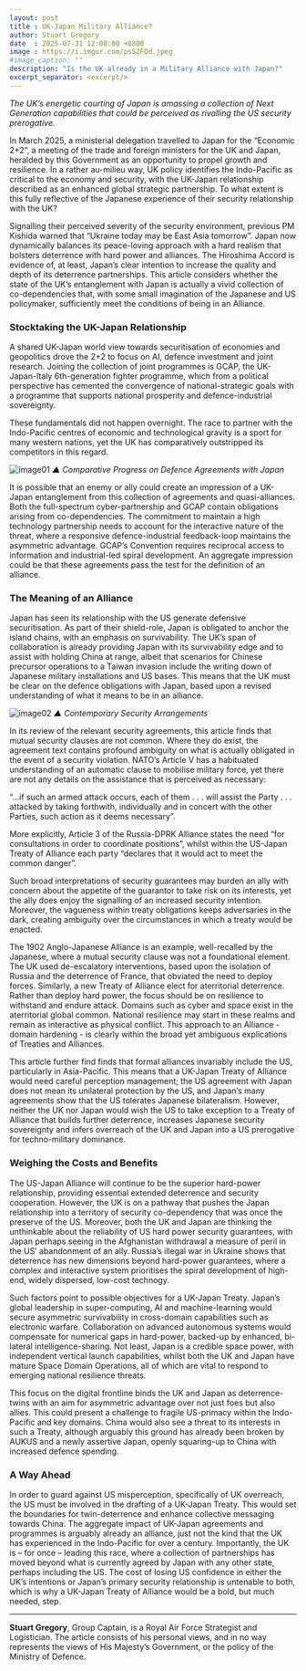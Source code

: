 ```yaml
---
layout: post
title : UK-Japan Military Alliance?
author: Stuart Gregory
date  : 2025-07-31 12:00:00 +0800
image : https://i.imgur.com/psS2FQd.jpeg
#image_caption: ""
description: "Is the UK already in a Military Alliance with Japan?"
excerpt_separator: <excerpt/>
---
```


_The UK’s energetic courting of Japan is amassing a collection of Next Generation capabilities that could be perceived as rivalling the US security prerogative._

<excerpt/>

In March 2025, a ministerial delegation travelled to Japan for the “Economic 2+2”, a meeting of the trade and foreign ministers for the UK and Japan, heralded by this Government as an opportunity to propel growth and resilience. In a rather au-milieu way, UK policy identifies the Indo-Pacific as critical to the economy and security, with the UK-Japan relationship described as an enhanced global strategic partnership. To what extent is this fully reflective of the Japanese experience of their security relationship with the UK?

Signalling their perceived severity of the security environment, previous PM Kishida warned that “Ukraine today may be East Asia tomorrow”. Japan now dynamically balances its peace-loving approach with a hard realism that bolsters deterrence with hard power and alliances. The Hiroshima Accord is evidence of, at least, Japan’s clear intention to increase the quality and depth of its deterrence partnerships. This article considers whether the state of the UK’s entanglement with Japan is actually a vivid collection of co-dependencies that, with some small imagination of the Japanese and US policymaker, sufficiently meet the conditions of being in an Alliance.


### Stocktaking the UK-Japan Relationship

A shared UK-Japan world view towards securitisation of economies and geopolitics drove the 2+2 to focus on AI, defence investment and joint research. Joining the collection of joint programmes is GCAP, the UK-Japan-Italy 6th-generation fighter programme, which from a political perspective has cemented the convergence of national-strategic goals with a programme that supports national prosperity and defence-industrial sovereignty.

These fundamentals did not happen overnight. The race to partner with the Indo-Pacific centres of economic and technological gravity is a sport for many western nations, yet the UK has comparatively outstripped its competitors in this regard.

![image01](https://i.imgur.com/8D4U4L5.png)
_▲ Comparative Progress on Defence Agreements with Japan_

It is possible that an enemy or ally could create an impression of a UK-Japan entanglement from this collection of agreements and quasi-alliances. Both the full-spectrum cyber-partnership and GCAP contain obligations arising from co-dependencies. The commitment to maintain a high technology partnership needs to account for the interactive nature of the threat, where a responsive defence-industrial feedback-loop maintains the asymmetric advantage. GCAP’s Convention requires reciprocal access to information and industrial-led spiral development. An aggregate impression could be that these agreements pass the test for the definition of an alliance.


### The Meaning of an Alliance

Japan has seen its relationship with the US generate defensive securitisation. As part of their shield-role, Japan is obligated to anchor the island chains, with an emphasis on survivability. The UK’s span of collaboration is already providing Japan with its survivability edge and to assist with holding China at range, albeit that scenarios for Chinese precursor operations to a Taiwan invasion include the writing down of Japanese military installations and US bases. This means that the UK must be clear on the defence obligations with Japan, based upon a revised understanding of what it means to be in an alliance.

![image02](https://i.imgur.com/DhwSFWt.png)
_▲ Contemporary Security Arrangements_

In its review of the relevant security agreements, this article finds that mutual security clauses are not common. Where they do exist, the agreement text contains profound ambiguity on what is actually obligated in the event of a security violation. NATO’s Article V has a habituated understanding of an automatic clause to mobilise military force, yet there are not any details on the assistance that is perceived as necessary:

“…if such an armed attack occurs, each of them . . . will assist the Party . . . attacked by taking forthwith, individually and in concert with the other Parties, such action as it deems necessary”.

More explicitly, Article 3 of the Russia-DPRK Alliance states the need “for consultations in order to coordinate positions”, whilst within the US-Japan Treaty of Alliance each party “declares that it would act to meet the common danger”.

Such broad interpretations of security guarantees may burden an ally with concern about the appetite of the guarantor to take risk on its interests, yet the ally does enjoy the signalling of an increased security intention. Moreover, the vagueness within treaty obligations keeps adversaries in the dark, creating ambiguity over the circumstances in which a treaty would be enacted.

The 1902 Anglo-Japanese Alliance is an example, well-recalled by the Japanese, where a mutual security clause was not a foundational element. The UK used de-escalatory interventions, based upon the isolation of Russia and the deterrence of France, that obviated the need to deploy forces. Similarly, a new Treaty of Alliance elect for aterritorial deterrence. Rather than deploy hard power, the focus should be on resilience to withstand and endure attack. Domains such as cyber and space exist in the aterritorial global common. National resilience may start in these realms and remain as interactive as physical conflict. This approach to an Alliance - domain hardening - is clearly within the broad yet ambiguous explications of Treaties and Alliances.

This article further find finds that formal alliances invariably include the US, particularly in Asia-Pacific. This means that a UK-Japan Treaty of Alliance would need careful perception management; the US agreement with Japan does not mean its unilateral protection by the US, and Japan’s many agreements show that the US tolerates Japanese bilateralism. However, neither the UK nor Japan would wish the US to take exception to a Treaty of Alliance that builds further deterrence, increases Japanese security sovereignty and infers overreach of the UK and Japan into a US prerogative for techno-military dominance.


### Weighing the Costs and Benefits

The US-Japan Alliance will continue to be the superior hard-power relationship, providing essential extended deterrence and security cooperation. However, the UK is on a pathway that pushes the Japan relationship into a territory of security co-dependency that was once the preserve of the US. Moreover, both the UK and Japan are thinking the unthinkable about the reliability of US hard power security guarantees, with Japan perhaps seeing in the Afghanistan withdrawal a measure of peril in the US’ abandonment of an ally. Russia’s illegal war in Ukraine shows that deterrence has new dimensions beyond hard-power guarantees, where a complex and interactive system prioritises the spiral development of high-end, widely dispersed, low-cost technogy.

Such factors point to possible objectives for a UK-Japan Treaty. Japan’s global leadership in super-computing, AI and machine-learning would secure asymmetric survivability in cross-domain capabilities such as electronic warfare. Collaboration on advanced autonomous systems would compensate for numerical gaps in hard-power, backed-up by enhanced, bi-lateral intelligence-sharing. Not least, Japan is a credible space power, with independent vertical launch capabilities, whilst both the UK and Japan have mature Space Domain Operations, all of which are vital to respond to emerging national resilience threats.

This focus on the digital frontline binds the UK and Japan as deterrence-twins with an aim for asymmetric advantage over not just foes but also allies. This could present a challenge to fragile US-primacy within the Indo-Pacific and key domains. China would also see a threat to its interests in such a Treaty, although arguably this ground has already been broken by AUKUS and a newly assertive Japan, openly squaring-up to China with increased defence spending.


### A Way Ahead

In order to guard against US misperception, specifically of UK overreach, the US must be involved in the drafting of a UK-Japan Treaty. This would set the boundaries for twin-deterrence and enhance collective messaging towards China. The aggregate impact of UK-Japan agreements and programmes is arguably already an alliance, just not the kind that the UK has experienced in the Indo-Pacific for over a century. Importantly, the UK is – for once – leading this race, where a collection of partnerships has moved beyond what is currently agreed by Japan with any other state, perhaps including the US. The cost of losing US confidence in either the UK’s intentions or Japan’s primary security relationship is untenable to both, which is why a UK-Japan Treaty of Alliance would be a bold, but much needed, step.

---

__Stuart Gregory__, Group Captain, is a Royal Air Force Strategist and Logistician. The article consists of his personal views, and in no way represents the views of His Majesty’s Government, or the policy of the Ministry of Defence.
